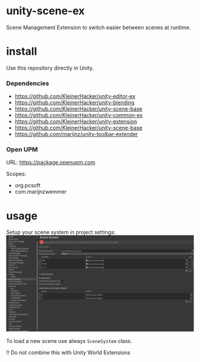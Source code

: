 # unity-scene-ex
Scene Management Extension to switch easier between scenes at runtime.

# install
Use this repository directly in Unity.

### Dependencies
* https://github.com/KleinerHacker/unity-editor-ex
* https://github.com/KleinerHacker/unity-blending
* https://github.com/KleinerHacker/unity-scene-base
* https://github.com/KleinerHacker/unity-common-ex
* https://github.com/KleinerHacker/unity-extension
* https://github.com/KleinerHacker/unity-scene-base
* https://github.com/marijnz/unity-toolbar-extender

### Open UPM
URL: https://package.openupm.com

Scopes:
* org.pcsoft
* com.marijnzwemmer

# usage
Setup your scene system in project settings:
![editor](https://github.com/KleinerHacker/unity-scene-ex/blob/7001dce3aa6fc384583b48094feb0683ebbc89ba/Docs/editor.png)

To load a new scene use always `SceneSystem` class.

:bangbang: Do not combine this with Unity World Extensions

